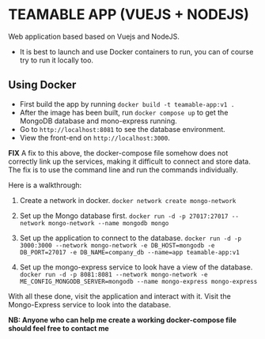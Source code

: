 # TEAMABLE APP (VUEJS + NODEJS)
Web application based based on Vuejs and NodeJS.
- It is best to launch and use Docker containers to run, you can of course try to run it locally too.

## Using Docker
  - First build the app by running `docker build -t teamable-app:v1 .` 
  - After the image has been built, run `docker compose up` to get the MongoDB database and mono-express running.
  - Go to `http://localhost:8081` to see the database environment.
  - View the front-end on `http://localhost:3000`.

**FIX**
A fix to this above, the docker-compose file somehow does not correctly link up the services, making it difficult to connect and store data.
The fix is to use the command line and run the commands individually.

Here is a walkthrough:
1. Create a network in docker. 
`docker network create mongo-network`

2. Set up the Mongo database first.
`docker run -d -p 27017:27017 --network mongo-network --name mongodb mongo`

3. Set up the application to connect to the database.
`docker run -d -p 3000:3000 --network mongo-network -e DB_HOST=mongodb -e DB_PORT=27017 -e DB_NAME=company_db --name=app teamable-app:v1`

4. Set up the mongo-express service to look have a view of the database.
`docker run -d -p 8081:8081 --network mongo-network -e ME_CONFIG_MONGODB_SERVER=mongodb --name mongo-express mongo-express`

With all these done, visit the application and interact with it. Visit the Mongo-Express service to look into the database.

**NB: Anyone who can help me create a working docker-compose file should feel free to contact me**
